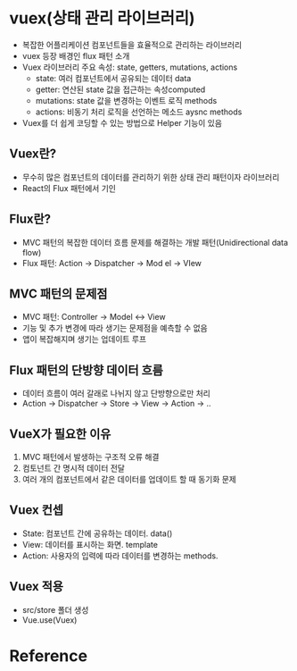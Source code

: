 # vuex(상태 관리 라이브러리)
- 복잡한 어플리케이션 컴포넌트들을 효율적으로 관리하는 라이브러리
- vuex 등장 배경인 flux 패턴 소개
- Vuex 라이브러리 주요 속성: state, getters, mutations, actions
  * state: 여러 컴포넌트에서 공유되는 데이터 data
  * getter: 연산된 state 값을 접근하는 속성computed
  * mutations: state 값을 변경하는 이벤트 로직 methods
  * actions: 비동기 처리 로직을 선언하는 메소드 aysnc methods
- Vuex를 더 쉽게 코딩할 수 있는 방법으로 Helper 기능이 있음

## Vuex란?
- 무수히 많은 컴포넌트의 데이터를 관리하기 위한 상태 관리 패턴이자 라이브러리
- React의 Flux 패턴에서 기인

## Flux란?
- MVC 패턴의 복잡한 데이터 흐름 문제를 해결하는 개발 패턴(Unidirectional data flow)
- Flux 패턴: Action -> Dispatcher -> Mod
el -> VIew

## MVC 패턴의 문제점
- MVC 패턴: Controller -> Model <-> View
- 기능 및 추가 변경에 따라 생기는 문제점을 예측할 수 없음
- 앱이 복잡해지며 생기는 업데이트 루프

## Flux 패턴의 단방향 데이터 흐름
- 데이터 흐름이 여러 갈래로 나뉘지 않고 단방향으로만 처리
- Action -> Dispatcher -> Store -> View -> Action -> ..

## VueX가 필요한 이유
1. MVC 패턴에서 발생하는 구조적 오류 해결
2. 컴토넌트 간 명시적 데이터 전달
3. 여러 개의 컴포넌트에서 같은 데이터를 업데이트 할 때 동기화 문제

## Vuex 컨셉
- State: 컴포넌트 간에 공유하는 데이터. data()
- View: 데이터를 표시하는 화면. template
- Action: 사용자의 입력에 따라 데이터를 변경하는 methods.

## Vuex 적용
- src/store 폴더 생성
- Vue.use(Vuex)

# Reference


